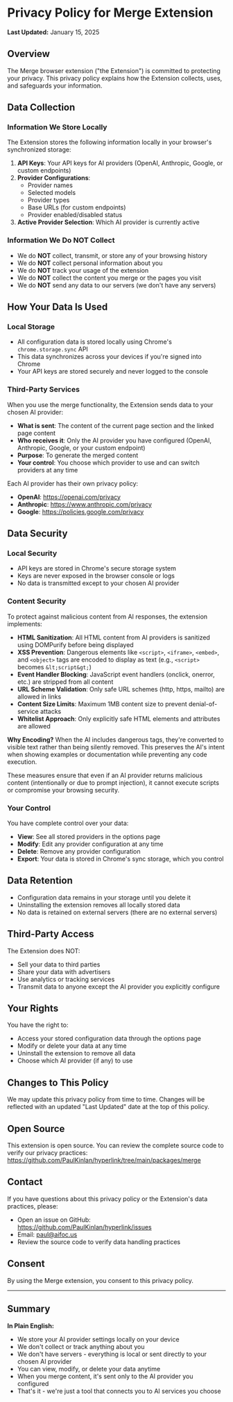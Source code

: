 # Privacy Policy for Merge Extension

**Last Updated:** January 15, 2025

## Overview

The Merge browser extension ("the Extension") is committed to protecting your privacy. This privacy policy explains how the Extension collects, uses, and safeguards your information.

## Data Collection

### Information We Store Locally

The Extension stores the following information locally in your browser's synchronized storage:

1. **API Keys**: Your API keys for AI providers (OpenAI, Anthropic, Google, or custom endpoints)
2. **Provider Configurations**:
   - Provider names
   - Selected models
   - Provider types
   - Base URLs (for custom endpoints)
   - Provider enabled/disabled status
3. **Active Provider Selection**: Which AI provider is currently active

### Information We Do NOT Collect

- We do **NOT** collect, transmit, or store any of your browsing history
- We do **NOT** collect personal information about you
- We do **NOT** track your usage of the extension
- We do **NOT** collect the content you merge or the pages you visit
- We do **NOT** send any data to our servers (we don't have any servers)

## How Your Data Is Used

### Local Storage

- All configuration data is stored locally using Chrome's `chrome.storage.sync` API
- This data synchronizes across your devices if you're signed into Chrome
- Your API keys are stored securely and never logged to the console

### Third-Party Services

When you use the merge functionality, the Extension sends data to your chosen AI provider:

- **What is sent**: The content of the current page section and the linked page content
- **Who receives it**: Only the AI provider you have configured (OpenAI, Anthropic, Google, or your custom endpoint)
- **Purpose**: To generate the merged content
- **Your control**: You choose which provider to use and can switch providers at any time

Each AI provider has their own privacy policy:

- **OpenAI**: https://openai.com/privacy
- **Anthropic**: https://www.anthropic.com/privacy
- **Google**: https://policies.google.com/privacy

## Data Security

### Local Security

- API keys are stored in Chrome's secure storage system
- Keys are never exposed in the browser console or logs
- No data is transmitted except to your chosen AI provider

### Content Security

To protect against malicious content from AI responses, the extension implements:

- **HTML Sanitization**: All HTML content from AI providers is sanitized using DOMPurify before being displayed
- **XSS Prevention**: Dangerous elements like `<script>`, `<iframe>`, `<embed>`, and `<object>` tags are encoded to display as text (e.g., `<script>` becomes `&lt;script&gt;`)
- **Event Handler Blocking**: JavaScript event handlers (onclick, onerror, etc.) are stripped from all content
- **URL Scheme Validation**: Only safe URL schemes (http, https, mailto) are allowed in links
- **Content Size Limits**: Maximum 1MB content size to prevent denial-of-service attacks
- **Whitelist Approach**: Only explicitly safe HTML elements and attributes are allowed

**Why Encoding?** When the AI includes dangerous tags, they're converted to visible text rather than being silently removed. This preserves the AI's intent when showing examples or documentation while preventing any code execution.

These measures ensure that even if an AI provider returns malicious content (intentionally or due to prompt injection), it cannot execute scripts or compromise your browsing security.

### Your Control

You have complete control over your data:

- **View**: See all stored providers in the options page
- **Modify**: Edit any provider configuration at any time
- **Delete**: Remove any provider configuration
- **Export**: Your data is stored in Chrome's sync storage, which you control

## Data Retention

- Configuration data remains in your storage until you delete it
- Uninstalling the extension removes all locally stored data
- No data is retained on external servers (there are no external servers)

## Third-Party Access

The Extension does NOT:

- Sell your data to third parties
- Share your data with advertisers
- Use analytics or tracking services
- Transmit data to anyone except the AI provider you explicitly configure

## Your Rights

You have the right to:

- Access your stored configuration data through the options page
- Modify or delete your data at any time
- Uninstall the extension to remove all data
- Choose which AI provider (if any) to use

## Changes to This Policy

We may update this privacy policy from time to time. Changes will be reflected with an updated "Last Updated" date at the top of this policy.

## Open Source

This extension is open source. You can review the complete source code to verify our privacy practices:
https://github.com/PaulKinlan/hyperlink/tree/main/packages/merge

## Contact

If you have questions about this privacy policy or the Extension's data practices, please:

- Open an issue on GitHub: https://github.com/PaulKinlan/hyperlink/issues
- Email: paul@aifoc.us
- Review the source code to verify data handling practices

## Consent

By using the Merge extension, you consent to this privacy policy.

---

## Summary

**In Plain English:**

- We store your AI provider settings locally on your device
- We don't collect or track anything about you
- We don't have servers - everything is local or sent directly to your chosen AI provider
- You can view, modify, or delete your data anytime
- When you merge content, it's sent only to the AI provider you configured
- That's it - we're just a tool that connects you to AI services you choose
